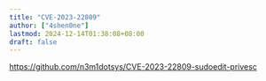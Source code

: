 ```yaml
---
title: "CVE-2023-22809"
author: ["4shen0ne"]
lastmod: 2024-12-14T01:38:08+08:00
draft: false
---
```


<https://github.com/n3m1dotsys/CVE-2023-22809-sudoedit-privesc>

